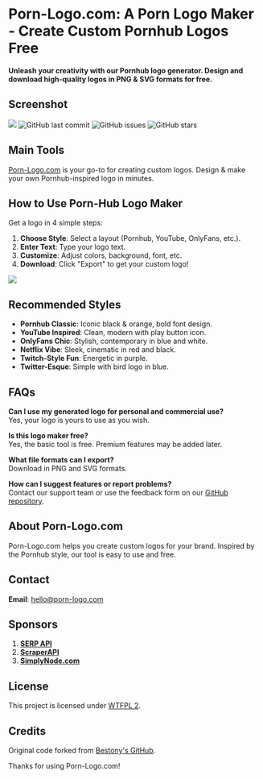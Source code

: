 # Porn-Logo.com: A Porn Logo Maker - Create Custom Pornhub Logos Free


**Unleash your creativity with our Pornhub logo generator. Design and download high-quality logos in PNG & SVG formats for free.**

## Screenshot
![](https://i.imgur.com/OdHOVfW.jpeg) ![GitHub last commit](https://img.shields.io/github/last-commit/expertbeacon/pornlogo.svg) ![GitHub issues](https://img.shields.io/github/issues/expertbeacon/pornlogo.svg) ![GitHub stars](https://img.shields.io/github/stars/expertbeacon/pornlogo.svg?style=social)

## Main Tools

[Porn-Logo.com](https://porn-logo.com) is your go-to for creating custom logos. Design & make your own Pornhub-inspired logo in minutes.

## How to Use Porn-Hub Logo Maker

Get a logo in 4 simple steps:
1. **Choose Style**: Select a layout (Pornhub, YouTube, OnlyFans, etc.).
2. **Enter Text**: Type your logo text.
3. **Customize**: Adjust colors, background, font, etc.
4. **Download**: Click "Export" to get your custom logo!

![](https://i.imgur.com/2Xv8oXX.jpeg)

## Recommended Styles

- **Pornhub Classic**: Iconic black & orange, bold font design.
- **YouTube Inspired**: Clean, modern with play button icon.
- **OnlyFans Chic**: Stylish, contemporary in blue and white.
- **Netflix Vibe**: Sleek, cinematic in red and black.
- **Twitch-Style Fun**: Energetic in purple.
- **Twitter-Esque**: Simple with bird logo in blue.

## FAQs

**Can I use my generated logo for personal and commercial use?**  
Yes, your logo is yours to use as you wish.

**Is this logo maker free?**  
Yes, the basic tool is free. Premium features may be added later.

**What file formats can I export?**  
Download in PNG and SVG formats.

**How can I suggest features or report problems?**  
Contact our support team or use the feedback form on our [GitHub repository](https://github.com/expertbeacon/pornlogo).

## About Porn-Logo.com

Porn-Logo.com helps you create custom logos for your brand. Inspired by the Pornhub style, our tool is easy to use and free.

## Contact

**Email**: hello@porn-logo.com

## Sponsors

1. [**SERP API**](https://www.serp.ing)
2. [**ScraperAPI**](https://www.scraperapi.com?fpr=proxies)
3. [**SimplyNode.com**](https://www.simplynode.com/)

## License

This project is licensed under [WTFPL 2](LICENSE).

## Credits

Original code forked from [Bestony's GitHub](https://github.com/bestony).

Thanks for using Porn-Logo.com!
